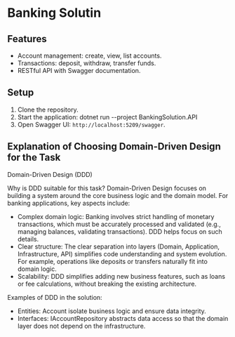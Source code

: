 # Banking Solutin

## Features
- Account management: create, view, list accounts.
- Transactions: deposit, withdraw, transfer funds.
- RESTful API with Swagger documentation.

## Setup
1. Clone the repository.
2. Start the application:
dotnet run --project BankingSolution.API
3. Open Swagger UI: `http://localhost:5209/swagger`.

## Explanation of Choosing Domain-Driven Design for the Task
Domain-Driven Design (DDD)

Why is DDD suitable for this task?
Domain-Driven Design focuses on building a system around the core business logic and the domain model. For banking applications, key aspects include:

- Complex domain logic: Banking involves strict handling of monetary transactions, which must be accurately processed and validated (e.g., managing balances, validating transactions). DDD helps focus on such details.
- Clear structure: The clear separation into layers (Domain, Application, Infrastructure, API) simplifies code understanding and system evolution. For example, operations like deposits or transfers naturally fit into domain logic.
- Scalability: DDD simplifies adding new business features, such as loans or fee calculations, without breaking the existing architecture.

Examples of DDD in the solution:

- Entities: Account isolate business logic and ensure data integrity.
- Interfaces: IAccountRepository abstracts data access so that the domain layer does not depend on the infrastructure.